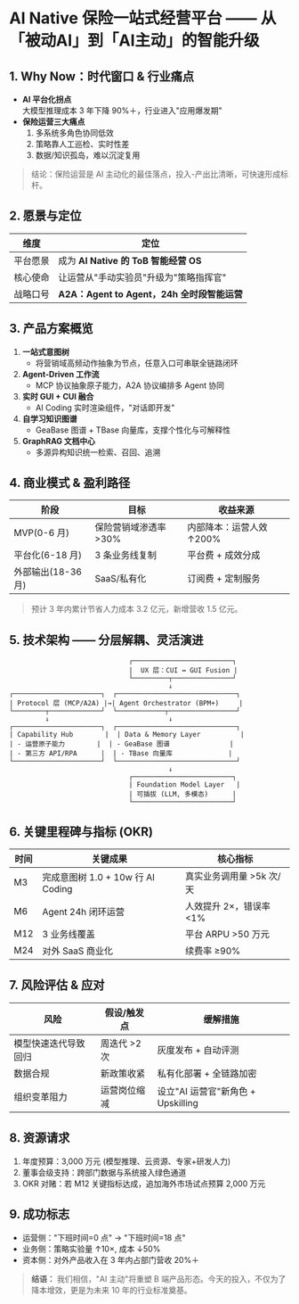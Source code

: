 # AI Native 保险一站式经营平台 —— 从「被动AI」到「AI主动」的智能升级

## 1. Why Now：时代窗口 & 行业痛点
- **AI 平台化拐点**  
  大模型推理成本 3 年下降 90%＋，行业进入"应用爆发期"  
- **保险运营三大痛点**  
  1. 多系统多角色协同低效  
  2. 策略靠人工巡检、实时性差  
  3. 数据/知识孤岛，难以沉淀复用  

> 结论：保险运营是 AI 主动化的最佳落点，投入-产出比清晰，可快速形成标杆。

## 2. 愿景与定位
| 维度 | 定位 |
| --- | --- |
| 平台愿景 | 成为 **AI Native 的 ToB 智能经营 OS** |
| 核心使命 | 让运营从"手动实验员"升级为"策略指挥官" |
| 战略口号 | **A2A：Agent to Agent，24h 全时段智能运营** |

## 3. 产品方案概览
1. **一站式意图树**  
   - 将营销域高频动作抽象为节点，任意入口可串联全链路闭环  
2. **Agent-Driven 工作流**  
   - MCP 协议抽象原子能力，A2A 协议编排多 Agent 协同  
3. **实时 GUI + CUI 融合**  
   - AI Coding 实时渲染组件，"对话即开发"  
4. **自学习知识图谱**  
   - GeaBase 图谱 + TBase 向量库，支撑个性化与可解释性  
5. **GraphRAG 文档中心**  
   - 多源异构知识统一检索、召回、追溯  

## 4. 商业模式 & 盈利路径
| 阶段 | 目标 | 收益来源 |
| ---- | ---- | -------- |
| MVP(0-6 月) | 保险营销域渗透率 >30% | 内部降本：运营人效 ↑200% |
| 平台化(6-18 月) | 3 条业务线复制 | 平台费 + 成效分成 |
| 外部输出(18-36 月) | SaaS/私有化 | 订阅费 + 定制服务 |

> 预计 3 年内累计节省人力成本 3.2 亿元，新增营收 1.5 亿元。

## 5. 技术架构 —— 分层解耦、灵活演进
```
                              ┌─────────────────────────┐
                              |  UX 层：CUI ↔ GUI Fusion |
                              └─────────┬───────────────┘
                                        ↓
┌──────────────────────┐  ┌──────────────────────────────┐
| Protocol 层 (MCP/A2A) |→| Agent Orchestrator (BPM+)     |
└────────┬─────────────┘  └────────────┬─────────────────┘
         ↓                              ↓
┌──────────────────────┐  ┌──────────────────────────────┐
| Capability Hub        |  | Data & Memory Layer          |
| - 运营原子能力        |  | - GeaBase 图谱               |
| - 第三方 API/RPA      |  | - TBase 向量库              |
└──────────────────────┘  └──────────────────────────────┘
                                        ↓
                              ┌─────────────────────────┐
                              | Foundation Model Layer   |
                              | 可插拔 (LLM, 多模态)      |
                              └─────────────────────────┘
```

## 6. 关键里程碑与指标 (OKR)
| 时间 | 关键成果 | 核心指标 |
| ---- | -------- | -------- |
| M3   | 完成意图树 1.0 + 10w 行 AI Coding | 真实业务调用量 >5k 次/天 |
| M6   | Agent 24h 闭环运营 | 人效提升 2×，错误率 <1% |
| M12  | 3 业务线覆盖 | 平台 ARPU >50 万元 |
| M24  | 对外 SaaS 商业化 | 续费率 ≥90% |

## 7. 风险评估 & 应对
| 风险 | 假设/触发点 | 缓解措施 |
| ---- | ----------- | -------- |
| 模型快速迭代导致回归 | 周迭代 >2 次 | 灰度发布 + 自动评测 |
| 数据合规 | 新政策收紧 | 私有化部署 + 全链路加密 |
| 组织变革阻力 | 运营岗位缩减 | 设立"AI 运营官"新角色 + Upskilling |

## 8. 资源请求
1. 年度预算：3,000 万元 (模型推理、云资源、专家+研发人力)  
2. 董事会级支持：跨部门数据与系统接入绿色通道  
3. OKR 对赌：若 M12 关键指标达成，追加海外市场试点预算 2,000 万元  

## 9. 成功标志
- 运营侧："下班时间=0 点" → "下班时间=18 点"  
- 业务侧：策略实验量 ↑10×, 成本 ↓50%  
- 资本侧：对外产品收入在 3 年内占部门营收 20%＋  

> **结语：** 我们相信，"AI 主动"将重塑 B 端产品形态。今天的投入，不仅为了降本增效，更是为未来 10 年的行业标准奠基。